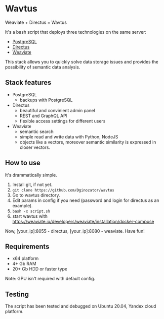 # Wavtus
Weaviate + Directus = Wavtus

It's a bash script that deploys three technologies on the same server:
- [PostgreSQL](https://www.postgresql.org/)
- [Directus](https://directus.io/)
- [Weaviate](https://weaviate.io/)

This stack allows you to quickly solve data storage issues and provides the possibility of semantic data analysis.

## Stack features
- PostgreSQL
  - backups with PostgreSQL
- Directus
  - beautiful and convinient admin panel
  - REST and GraphQL API
  - flexible access settings for different users
- Weaviate
  - semantic search
  - simple read and write data with Python, NodeJS
  - objects like a vectors, moreover semantic similarity is expressed in closer vectors.

## How to use
It's drammatically simple.

1. Install git, if not yet.
2. `git clone https://github.com/Dginozator/wavtus`
3. Go to wavtus directory.
4. Edit params in config if you need (password and login for directus as an example).
4. `bash -x script.sh`
5. start wavtus with https://weaviate.io/developers/weaviate/installation/docker-compose

Now, [your_ip]:8055 - directus, [your_ip]:8080 - weaviate. Have fun!

## Requirements

- x64 platform
- 4+ Gb RAM
- 20+ Gb HDD or faster type

Note: GPU isn't required with default config.

## Testing

The script has been tested and debugged on Ubuntu 20.04, Yandex cloud platform.
